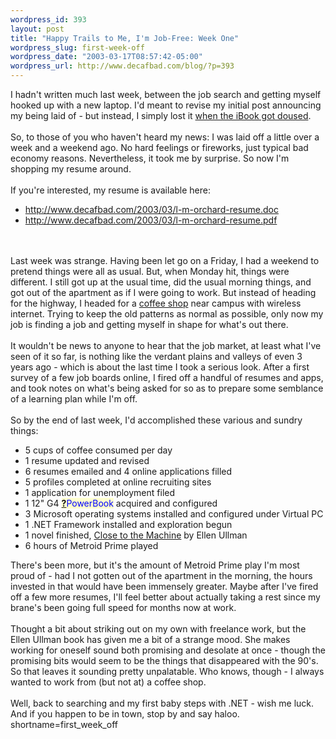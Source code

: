 ```yaml
--- 
wordpress_id: 393
layout: post
title: "Happy Trails to Me, I'm Job-Free: Week One"
wordpress_slug: first-week-off
wordpress_date: "2003-03-17T08:57:42-05:00"
wordpress_url: http://www.decafbad.com/blog/?p=393
---
```

I hadn't written much last week, between the job search and getting
myself hooked up with a new laptop.  I'd meant to revise my initial
post announcing my being laid of - but instead, I simply lost it
<a href="http://www.decafbad.com/blog/misc/thirsty_ibook.html" target="_top">when the iBook got doused</a>.
<br /><br />
So, to those of you who haven't heard my news: I was laid off a little
over a week and a weekend ago.  No hard feelings or fireworks, just
typical bad economy reasons.  Nevertheless, it took me by surprise.
So now I'm shopping my resume around.
<br /><br />
If you're interested, my resume is available here:
<ul>
<li> <a href="http://www.decafbad.com/2003/03/l-m-orchard-resume.doc" target="_top">http://www.decafbad.com/2003/03/l-m-orchard-resume.doc</a>
</li>
<li> <a href="http://www.decafbad.com/2003/03/l-m-orchard-resume.pdf" target="_top">http://www.decafbad.com/2003/03/l-m-orchard-resume.pdf</a>
</li>
</ul>
<br /><br />
Last week was strange.  Having been let go on a Friday, I had a
weekend to pretend things were all as usual.  But, when Monday hit,
things were different.  I still got up at the usual time, did the
usual morning things, and got out of the apartment as if I were going
to work.  But instead of heading for the highway, I headed for a
<a href="http://www.espresso-royale.com/locations_detail.cfm?state=Michigan" target="_top">coffee shop</a>
near campus with wireless internet.  Trying to keep the old
patterns as normal as possible, only now my job is finding a job and
getting myself in shape for what's out there.
<br /><br />
It wouldn't be news to anyone to hear that the job market, at least
what I've seen of it so far, is nothing like the verdant plains and
valleys of even 3 years ago - which is about the last time I took a
serious look.  After a first survey of a few job boards online, I
fired off a handful of resumes and apps, and took notes on what's
being asked for so as to prepare some semblance of a learning plan
while I'm off.
<br /><br />
So by the end of last week, I'd accomplished these various and sundry
things:
<ul>
<li> 5 cups of coffee consumed per day
</li>
<li> 1 resume updated and revised
</li>
<li> 6 resumes emailed and 4 online applications filled
</li>
<li> 5 profiles completed at online recruiting sites
</li>
<li> 1 application for unemployment filed
</li>
<li> 1 12" G4 <span style='background : #FFFFCE;'><a href="http://www.decafbad.com/twiki/bin/edit/Main/PowerBook?topicparent=Main.FilterData"><b>?</b></a><font color="#0000FF">PowerBook</font></span> acquired and configured
</li>
<li> 3 Microsoft operating systems installed and configured under Virtual PC
</li>
<li> 1 .NET Framework installed and exploration begun
</li>
<li> 1 novel finished, <a href="http://www.amazon.com/exec/obidos/tg/detail/-/0872863328/103-7733542-0669406?vi=glance" target="_top">Close to the Machine</a> by Ellen Ullman
</li>
<li> 6 hours of Metroid Prime played
</li>
</ul>
There's been more, but it's the amount of Metroid Prime play I'm most
proud of - had I not gotten out of the apartment in the morning, the
hours invested in that would have been immensely greater.  Maybe after
I've fired off a few more resumes, I'll feel better about actually
taking a rest since my brane's been going full speed for months now at
work.
<br /><br />
Thought a bit about striking out on my own with freelance work, but
the Ellen Ullman book has given me a bit of a strange mood.  She makes
working for oneself sound both promising and desolate at once - though
the promising bits would seem to be the things that disappeared with
the 90's.  So that leaves it sounding pretty unpalatable.  Who knows,
though - I always wanted to work from (but not at) a coffee shop.  
<br /><br />
Well, back to searching and my first baby steps with .NET - wish me
luck.  And if you happen to be in town, stop by and say haloo.
<!--more-->
shortname=first_week_off
